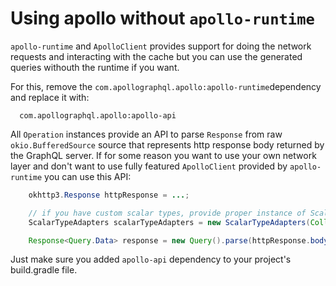 # Using apollo without `apollo-runtime`

`apollo-runtime` and `ApolloClient` provides support for doing the network requests and interacting with the cache but you can use the generated queries withouth the runtime if you want.

For this, remove the `com.apollographql.apollo:apollo-runtime`dependency and replace it with:

```
  com.apollographql.apollo:apollo-api
```

All `Operation` instances provide an API to parse `Response` from raw `okio.BufferedSource` source that represents http response body returned by the GraphQL server.
If for some reason you want to use your own network layer and don't want to use fully featured `ApolloClient` provided by `apollo-runtime` you can use this API:

```java
    okhttp3.Response httpResponse = ...;

    // if you have custom scalar types, provide proper instance of ScalarTypeAdapters with your own custom adapters
    ScalarTypeAdapters scalarTypeAdapters = new ScalarTypeAdapters(Collections.<ScalarType, CustomTypeAdapter>emptyMap())

    Response<Query.Data> response = new Query().parse(httpResponse.body().source(), scalarTypeAdapters);
```

Just make sure you added `apollo-api` dependency to your project's build.gradle file.
